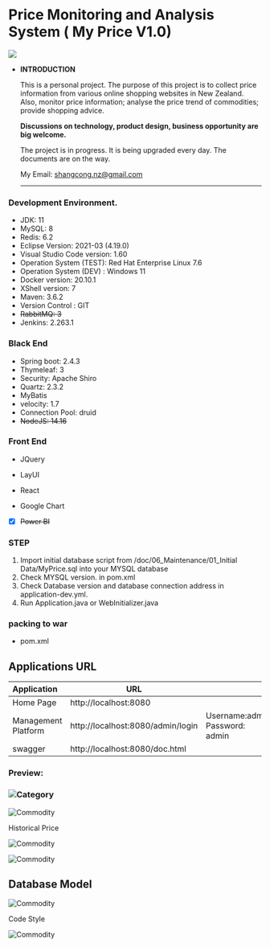 # Price Monitoring and Analysis  System ( My Price V1.0) 

![](doc/09_Marketing/91_Screenshots/Logo.png)

- **INTRODUCTION**

  This is a personal project. The purpose of this project is to collect price information from various online shopping websites in New Zealand. Also, monitor price information; analyse the price trend of commodities; provide shopping advice. 

  **Discussions on technology, product design, business opportunity are big welcome.**

  The project is in progress. It is being upgraded every day. The documents are on the way.

  My Email: shangcong.nz@gmail.com

  

  ****

### Development Environment.
- JDK: 11
- MySQL: 8
- Redis: 6.2
- Eclipse Version: 2021-03 (4.19.0)
- Visual Studio Code version: 1.60
- Operation System (TEST): Red Hat Enterprise Linux 7.6
- Operation System (DEV) : Windows 11
- Docker version: 20.10.1
- XShell version: 7
- Maven: 3.6.2
- Version Control : GIT 
- ~~RabbitMQ: 3~~
- Jenkins: 2.263.1

### Black End

- Spring boot: 2.4.3
- Thymeleaf: 3
- Security: Apache Shiro
- Quartz: 2.3.2
- MyBatis 
- velocity: 1.7
- Connection Pool: druid
- ~~NodeJS: 14.16~~

### Front End

- JQuery

- LayUI

- React

- Google Chart




- [x] ~~Power BI~~


### STEP 
1. Import initial database script from  /doc/06_Maintenance/01_Initial Data/MyPrice.sql into your MYSQL database
2. Check MYSQL version. in pom.xml 
3. Check  Database version and database connection address in application-dev.yml.
4. Run Application.java  or WebInitializer.java
### packing to war
-  pom.xml 

## Applications URL

| Application         | URL                               |                                   |
| :------------------ | --------------------------------- | --------------------------------- |
| Home Page           | http://localhost:8080             |                                   |
| Management Platform | http://localhost:8080/admin/login | Username:admin    Password: admin |
| swagger             | http://localhost:8080/doc.html    |                                   |


###  Preview:

### ![Category](doc/09_Marketing/91_Screenshots/Category.png)



![Commodity](doc/09_Marketing/91_Screenshots/productList.png)

 

Historical Price

![Commodity](doc/09_Marketing/91_Screenshots/PriceMoniting.png)

![Commodity](doc/09_Marketing/91_Screenshots/price.png)

## Database Model

![Commodity](doc/09_Marketing/91_Screenshots/ER_v1.png)

Code Style

![Commodity](doc/09_Marketing/91_Screenshots/Code.png)